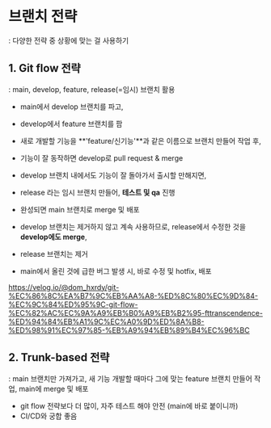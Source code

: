 # 브랜치 전략
: 다양한 전략 중 상황에 맞는 걸 사용하기

## 1. Git flow 전략
: main, develop, feature, release(=임시) 브랜치 활용

- main에서 develop 브랜치를 파고,
- develop에서 feature 브랜치를 팜

- 새로 개발할 기능을 **'feature/신기능'**과 같은 이름으로 브랜치 만들어 작업 후,
- 기능이 잘 동작하면 develop로 pull request & merge 

- develop 브랜치 내에서도 기능이 잘 돌아가서 출시할 만해지면,
- release 라는 임시 브랜치 만들어, **테스트 및 qa** 진행

- 완성되면 main 브랜치로 merge 및 배포
- develop 브랜치는 제거하지 않고 계속 사용하므로, release에서 수정한 것을 **develop에도 merge**,
- release 브랜치는 제거

- main에서 올린 것에 급한 버그 발생 시, 바로 수정 및 hotfix, 배포

https://velog.io/@dom_hxrdy/git-%EC%86%8C%EA%B7%9C%EB%AA%A8-%ED%8C%80%EC%9D%84-%EC%9C%84%ED%95%9C-git-flow-%EC%82%AC%EC%9A%A9%EB%B0%A9%EB%B2%95-fttranscendence-%ED%94%84%EB%A1%9C%EC%A0%9D%ED%8A%B8-%ED%98%91%EC%97%85-%EB%A9%94%EB%89%B4%EC%96%BC


## 2. Trunk-based 전략
: main 브랜치만 가져가고, 새 기능 개발할 때마다 그에 맞는 feature 브랜치 만들어 작업, main에 merge 및 배포

- git flow 전략보다 더 많이, 자주 테스트 해야 안전 (main에 바로 붙이니까)
- CI/CD와 궁합 좋음